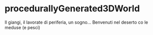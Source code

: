 # procedurallyGenerated3DWorld

Il giangi, il lavorate di periferia, un sogno...
Benvenuti nel deserto co le meduse (e pesci)
